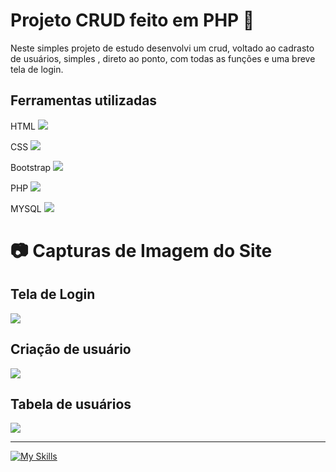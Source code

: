 # Projeto CRUD feito em PHP 🐘

Neste simples projeto de estudo desenvolvi um crud, voltado ao cadrasto de usuários, simples , direto ao ponto, com todas as funções e uma breve tela de login.

## Ferramentas utilizadas

HTML      <img src="https://skillicons.dev/icons?i=html" />

CSS       <img src="https://skillicons.dev/icons?i=css" />

Bootstrap <img src="https://skillicons.dev/icons?i=bootstrap" />

PHP       <img src="https://skillicons.dev/icons?i=php" />

MYSQL     <img src="https://skillicons.dev/icons?i=mysql" />

# 📷 Capturas de Imagem do Site

## Tela de Login

<Image align="center" src="https://files.readme.io/1433dd9fe88b28b8059f782d39efd04554884a263b8416eda491be0522563dbc-crud_login.PNG" />

## Criação de usuário

<Image align="center" src="https://files.readme.io/21823e094efada5c3392d70e79bb1c77bebfb19df43461b97003b1615e380f88-crud_usurio.PNG" />

## Tabela de usuários

<Image align="center" src="https://files.readme.io/995ad7a424071fee262956a7a61ea1602923bf95e6f4f94652b2aae25acd4c56-crud_tabela.PNG" />

***

[![My Skills](https://skillicons.dev/icons?i=js,html,css,wasm)](https://skillicons.dev)
